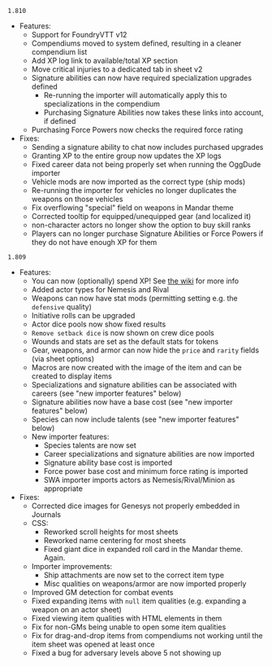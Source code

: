 `1.810`
* Features:
  * Support for FoundryVTT v12
  * Compendiums moved to system defined, resulting in a cleaner compendium list
  * Add XP log link to available/total XP section
  * Move critical injuries to a dedicated tab in sheet v2
  * Signature abilities can now have required specialization upgrades defined
    * Re-running the importer will automatically apply this to specializations in the compendium
    * Purchasing Signature Abilities now takes these links into account, if defined
  * Purchasing Force Powers now checks the required force rating
* Fixes:
  * Sending a signature ability to chat now includes purchased upgrades
  * Granting XP to the entire group now updates the XP logs
  * Fixed career data not being properly set when running the OggDude importer
  * Vehicle mods are now imported as the correct type (ship mods)
  * Re-running the importer for vehicles no longer duplicates the weapons on those vehicles
  * Fix overflowing "special" field on weapons in Mandar theme
  * Corrected tooltip for equipped/unequipped gear (and localized it)
  * non-character actors no longer show the option to buy skill ranks
  * Players can no longer purchase Signature Abilities or Force Powers if they do not have enough XP for them

`1.809`
* Features: 
  * You can now (optionally) spend XP! See [the wiki](https://github.com/StarWarsFoundryVTT/StarWarsFFG/wiki/new%E2%80%90features%E2%80%90v1.809#xp-spending) for more info
  * Added actor types for Nemesis and Rival
  * Weapons can now have stat mods (permitting setting e.g. the `defensive` quality)
  * Initiative rolls can be upgraded
  * Actor dice pools now show fixed results
  * `Remove setback dice` is now shown on crew dice pools
  * Wounds and stats are set as the default stats for tokens
  * Gear, weapons, and armor can now hide the `price` and `rarity` fields (via sheet options)
  * Macros are now created with the image of the item and can be created to display items
  * Specializations and signature abilities can be associated with careers (see "new importer features" below)
  * Signature abilities now have a base cost (see "new importer features" below)
  * Species can now include talents (see "new importer features" below)
  * New importer features:
    * Species talents are now set
    * Career specializations and signature abilities are now imported
    * Signature ability base cost is imported
    * Force power base cost and minimum force rating is imported
    * SWA importer imports actors as Nemesis/Rival/Minion as appropriate
* Fixes:
  * Corrected dice images for Genesys not properly embedded in Journals
  * CSS:
    * Reworked scroll heights for most sheets
    * Reworked name centering for most sheets
    * Fixed giant dice in expanded roll card in the Mandar theme. Again.
  * Importer improvements:
    * Ship attachments are now set to the correct item type
    * Misc qualities on weapons/armor are now imported properly
  * Improved GM detection for combat events
  * Fixed expanding items with `null` item qualities (e.g. expanding a weapon on an actor sheet)
  * Fixed viewing item qualities with HTML elements in them
  * Fix for non-GMs being unable to open some item qualities
  * Fix for drag-and-drop items from compendiums not working until the item sheet was opened at least once
  * Fixed a bug for adversary levels above 5 not showing up
